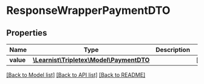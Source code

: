 # ResponseWrapperPaymentDTO

## Properties
Name | Type | Description | Notes
------------ | ------------- | ------------- | -------------
**value** | [**\Learnist\Tripletex\Model\PaymentDTO**](PaymentDTO.md) |  | [optional] 

[[Back to Model list]](../../README.md#documentation-for-models) [[Back to API list]](../../README.md#documentation-for-api-endpoints) [[Back to README]](../../README.md)

